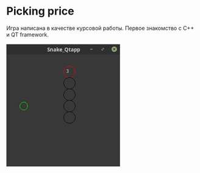 # Picking price
Игра написана в качестве курсовой работы.
Первое знакомство с С++ и QT framework.
</br></br>
![preview](preview.png)
